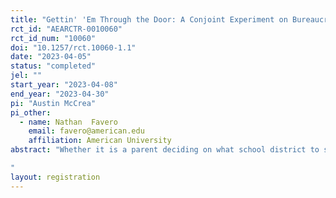 ```yaml
---
title: "Gettin' 'Em Through the Door: A Conjoint Experiment on Bureaucratic Selection "
rct_id: "AEARCTR-0010060"
rct_id_num: "10060"
doi: "10.1257/rct.10060-1.1"
date: "2023-04-05"
status: "completed"
jel: ""
start_year: "2023-04-08"
end_year: "2023-04-30"
pi: "Austin McCrea"
pi_other:
  - name: Nathan  Favero
    email: favero@american.edu
    affiliation: American University
abstract: "Whether it is a parent deciding on what school district to send their child to, a daughter shopping between assisted living facilities for an elderly parent, or a Medicare patient choosing a primary care physician, citizens face myriad choices and tradeoffs in their interactions with bureaucracy. The once conventional depictions of citizens as passive participants in bureaucratic encounters are being replaced with depictions of citizens as active participants who express agency, preference, and choice. These recent theoretical and empirical developments emphasize that citizens are not monolithic, but rather that individual experiences, sociodemographic identities, and social constructions are all important characteristics that shape how citizens interact with bureaucracy, and who they choose to interact with. This research explores how citizens, when they have a choice, choose bureaucrats and the types of values, choices, and tradeoffs inherent to these decisions. Using a within-subjects conjoint survey experiment, this study examines how citizens weigh representation (e.g. race matching, gender matching) and efficiency (e.g. flexible modality, wait times) concerns when selecting a prospective mental health provider. 
"
layout: registration
---
```


